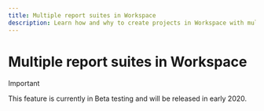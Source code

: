 ```yaml
---
title: Multiple report suites in Workspace
description: Learn how and why to create projects in Workspace with multiple report suites
---
```


# Multiple report suites in Workspace

>[!IMPORTANT]
>This feature is currently in Beta testing and will be released in early 2020.


